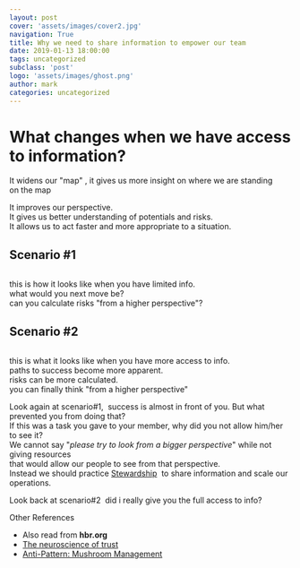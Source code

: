 ```yaml
---
layout: post
cover: 'assets/images/cover2.jpg'
navigation: True
title: Why we need to share information to empower our team
date: 2019-01-13 18:00:00
tags: uncategorized
subclass: 'post'
logo: 'assets/images/ghost.png'
author: mark
categories: uncategorized
---
```

<!-- wp:heading {"level":1} -->  <h1>What changes when we have access to information?</h1>  <!-- /wp:heading -->    <!-- wp:paragraph -->  <p>It widens our "map" , it gives us more insight on where we are standing on&nbsp;the map</p>  <!-- /wp:paragraph -->    <!-- wp:paragraph -->  <p>It improves our perspective.<br>It gives us better understanding of potentials and risks.<br>It allows us to act faster and more appropriate to a situation.</p>  <!-- /wp:paragraph -->    <!-- wp:heading -->  <h2>Scenario #1</h2>  <!-- /wp:heading -->    <!-- wp:image {"id":540,"sizeSlug":"large"} -->  <figure class="wp-block-image size-large"><img src="https://markanthonyrosario.com/wp-content/uploads/2020/04/image-2.png" alt="" class="wp-image-540"/></figure>  <!-- /wp:image -->    <!-- wp:paragraph -->  <p>this is how it looks like when you have limited info.<br>what would you next move be?<br>can you calculate risks "from a higher perspective"?</p>  <!-- /wp:paragraph -->    <!-- wp:heading -->  <h2>Scenario #2</h2>  <!-- /wp:heading -->    <!-- wp:image {"id":539,"sizeSlug":"large"} -->  <figure class="wp-block-image size-large"><img src="https://markanthonyrosario.com/wp-content/uploads/2020/04/image-1.png" alt="" class="wp-image-539"/></figure>  <!-- /wp:image -->    <!-- wp:paragraph -->  <p>this is what it looks like when you have more access to info.<br>paths to success become more apparent.<br>risks can be more calculated.<br>you can finally think "from a higher perspective"</p>  <!-- /wp:paragraph -->    <!-- wp:paragraph -->  <p>Look again at scenario#1,  success is almost in front of you. But what prevented you from doing that?<br>If this was a task you gave to your member, why did you not allow him/her to see it?<br>We cannot say "<em>please try to look from a bigger perspective</em>" while not giving resources<br>that would allow our people to see from that perspective.<br>Instead we should practice <a href="https://markanthonyrosario.com/2017/02/17/why-you-need-to-delegate-stewardship/">Stewardship</a>  to share information and scale our operations.</p>  <!-- /wp:paragraph -->    <!-- wp:paragraph -->  <p>Look back&nbsp;at scenario#2 &nbsp;did i really&nbsp;give you the full access to info?</p>  <!-- /wp:paragraph -->    <!-- wp:paragraph -->  <p>Other References</p>  <!-- /wp:paragraph -->    <!-- wp:list -->  <ul><li>Also read from <strong>hbr.org</strong></li><li><a href="https://hbr.org/2017/01/the-neuroscience-of-trust?utm_campaign=hbr&amp;utm_source=facebook&amp;utm_medium=social">The neuroscience of trust</a></li><li><a href="https://sourcemaking.com/antipatterns/mushroom-management">Anti-Pattern: Mushroom Management</a></li></ul>  <!-- /wp:list -->
